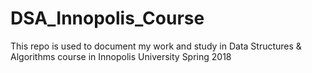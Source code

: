 # DSA_Innopolis_Course
This repo is used to document my work and study in Data Structures &amp; Algorithms course in Innopolis University Spring 2018 
